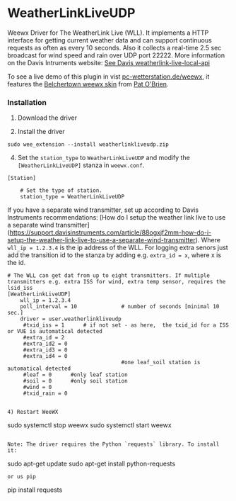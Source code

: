 # WeatherLinkLiveUDP
Weewx Driver for The WeatherLink Live (WLL). It implements a HTTP interface for getting current weather data and can support continuous requests as often as every 10 seconds.
Also it collects a real-time 2.5 sec broadcast for wind speed and rain over UDP port 22222.
More information on the Davis Intruments website: [See Davis weatherlink-live-local-api](https://weatherlink.github.io/weatherlink-live-local-api/)

To see a live demo of this plugin in vist [pc-wetterstation.de/weewx](https://www.pc-wetterstation.de/wetter/weewx), it features the [Belchertown weewx skin](https://github.com/poblabs/weewx-belchertown#belchertown-weewx-skin) from [Pat O'Brien](https://github.com/poblabs).

### Installation


1) Download the driver


2) Install the driver

```
sudo wee_extension --install weatherlinkliveudp.zip
``` 

4) Set the `station_type` to `WeatherLinkLiveUDP` and modify the `[WeatherLinkLiveUDP]` stanza in `weewx.conf`.
```
[Station]

    # Set the type of station.
    station_type = WeatherLinkLiveUDP
```
If you have a separate wind transmitter, set up according to Davis Instruments recommendations: 
[How do I setup the weather link live to use a separate wind transmitter]
(https://support.davisinstruments.com/article/88ogxjf2mm-how-do-i-setup-the-weather-link-live-to-use-a-separate-wind-transmitter).
Where `wll_ip = 1.2.3.4` is the ip address of the WLL.
For logging extra senors just add the transition id to the stanza by adding e.g. `extra_id = x`, 
where x is the id. 
```
# The WLL can get dat from up to eight transmitters. If multiple transmitters e.g. extra ISS for wind, extra temp sensor, requires the lsid_iss
[WeatherLinkLiveUDP]
    wll_ip = 1.2.3.4
    poll_interval = 10              # number of seconds [minimal 10 sec.]
    driver = user.weatherlinkliveudp
     #txid_iss = 1		# if not set - as here,  the txid_id for a ISS or VUE is automatical detected 
     #extra_id = 2
     #extra_id2 = 0
     #extra_id3 = 0
     #extra_id4 = 0
                                    #one leaf_soil station is automatical detected
     #leaf = 0		#only leaf station
     #soil = 0		#only soil station
     #wind = 0
     #txid_rain = 0


4) Restart WeeWX

```
sudo systemctl stop weewx
sudo systemctl start weewx
```

Note: The driver requires the Python `requests` library. To install it:

```
sudo apt-get update 
sudo apt-get install python-requests
```
or us pip
```
pip install requests
```
